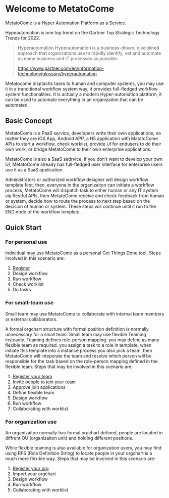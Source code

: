 # Welcome to MetatoCome

MetatoCome is a Hyper Automation Platform as a Service.

Hypeautomation is one top trend on the Gartner Top Strategic Technology Trends for 2022.

> Hyperautomation
> Hyperautomation is a business-driven, disciplined approach that organizations use to rapidly identify, vet and automate as many business and IT processes as possible.
>
> https://www.gartner.com/en/information-technology/glossary/hyperautomation

Metatocome disptachs tasks to human and computer systems, you may use it in a tranditional workflow system way, it provides full-fledged workflow system functionalities. It is actually a modern Hyper-automation platform, it can be used to automate everything in an organizaiton that can be automated.

## Basic Concept

MetatoCome is a PaaS service, developers write their own applications, no matter they are iOS App, Android APP, a H5 application with MatatoCome APIs to start a workflow, check worklist, provide UI for endusers to do their own work, or bridge MetatoCome to their own enterprise applications.

MetatoCome is also a SaaS sedrvice, if you don't want to develop your own UI, MetatoCome already has full-fledged user interface for enterprise users use it as a SaaS application.

Administrators or authorized workflow designer will design workflow template first, then, everyone in the organizaiton can initiate a workflow process, MetatoCome will dispatch task to either human or any IT system via Restful APIs, then MetatoCome receive and check feedback from human or system, decide how to route the process to next step based on the decision of human or system. These steps will continue until it run to the END node of the workflow template.

## Quick Start

### For personal use

Individual may use MetatoCome as a personal Get Things Done tool. Steps involved in this scenario are:

1. [Register](account/register.md)
2. Design workflow
3. Run workflow
4. Check worklist
5. Do tasks

### For small-team use

Small team may use MetatoCome to collaborate with internal team members or external collaborators.

A formal orgchart structure with formal position definition is normally unnecessary for a small team. Small team may use flexible Teaming insteadly. Teaming defines role-person mapping. you may define as many flexible team as required. you assign a task to a role in template, when initiate this template into a instance process you also pick a team, then MetatoCome will inteperate
the team and resolve which person will be responsible for the task based on the role-person mapping defined in the flexible team. Steps that may be involved in this scenario are:

1. [Register your team](account/register.md)
2. Invite people to join your team
3. Approve join applications
4. Define flexible team
5. Design workflow
6. Run workflow
7. Collaborating with worklist

### For organization use

An organizaiton normally has formal orgchart defined, people are located in diffrent OU (organizaiton unit) and holding different positions.

While flexible teaming is also available for organization users, you may find using RFS (Role Definition String) to locate people in your orgchart is a much more flexible way. Steps that may be involved in this scenario are:

1. [Register your org](account/register.md)
2. Import your orgchart
3. Design workflow
4. Run workflow
5. Collaborating with worklist
